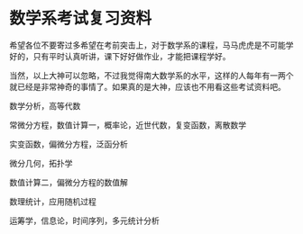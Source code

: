 # 数学系考试复习资料

希望各位不要寄过多希望在考前突击上，对于数学系的课程，马马虎虎是不可能学好的，只有平时认真听讲，课下好好做作业，才能把课程学好。

当然，以上大神可以忽略，不过我觉得南大数学系的水平，这样的人每年有一两个就已经是非常神奇的事情了。如果真的是大神，应该也不用看这些考试资料吧。

数学分析，高等代数  

常微分方程，数值计算一，概率论，近世代数，复变函数，离散数学  

实变函数，偏微分方程，泛函分析  

微分几何，拓扑学  

数值计算二，偏微分方程的数值解  

数理统计，应用随机过程  

运筹学，信息论，时间序列，多元统计分析

